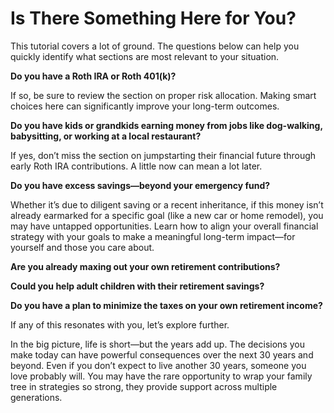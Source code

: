 # Is There Something Here for You?

This tutorial covers a lot of ground. The questions below can help you quickly identify what sections are most relevant to your situation.

**Do you have a Roth IRA or Roth 401(k)?**

If so, be sure to review the section on proper risk allocation. Making smart choices here can significantly improve your long-term outcomes.

**Do you have kids or grandkids earning money from jobs like dog-walking, babysitting, or working at a local restaurant?**

If yes, don’t miss the section on jumpstarting their financial future through early Roth IRA contributions. A little now can mean a lot later.

**Do you have excess savings—beyond your emergency fund?**

Whether it’s due to diligent saving or a recent inheritance, if this money isn’t already earmarked for a specific goal (like a new car or home remodel), you may have untapped opportunities. Learn how to align your overall financial strategy with your goals to make a meaningful long-term impact—for yourself and those you care about.

**Are you already maxing out your own retirement contributions?**

**Could you help adult children with their retirement savings?**

**Do you have a plan to minimize the taxes on your own retirement income?**

If any of this resonates with you, let’s explore further.

In the big picture, life is short—but the years add up. The decisions you make today can have powerful consequences over the next 30 years and beyond. Even if you don’t expect to live another 30 years, someone you love probably will. You may have the rare opportunity to wrap your family tree in strategies so strong, they provide support across multiple generations.

